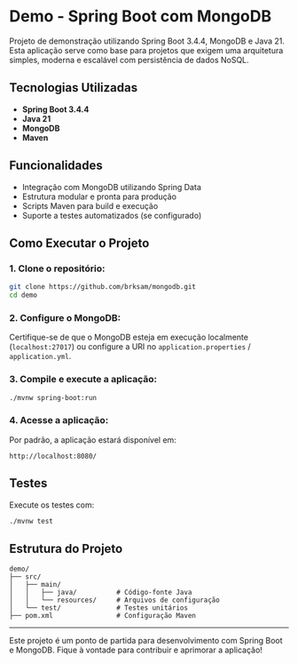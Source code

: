 # Demo - Spring Boot com MongoDB

Projeto de demonstração utilizando Spring Boot 3.4.4, MongoDB e Java 21. Esta aplicação serve como base para projetos que exigem uma arquitetura simples, moderna e escalável com persistência de dados NoSQL.

## Tecnologias Utilizadas
- **Spring Boot 3.4.4**
- **Java 21**
- **MongoDB**
- **Maven**

## Funcionalidades
- Integração com MongoDB utilizando Spring Data
- Estrutura modular e pronta para produção
- Scripts Maven para build e execução
- Suporte a testes automatizados (se configurado)

## Como Executar o Projeto

### 1. Clone o repositório:
```sh
git clone https://github.com/brksam/mongodb.git
cd demo
```

### 2. Configure o MongoDB:
Certifique-se de que o MongoDB esteja em execução localmente (`localhost:27017`) ou configure a URI no `application.properties` / `application.yml`.

### 3. Compile e execute a aplicação:
```sh
./mvnw spring-boot:run
```

### 4. Acesse a aplicação:
Por padrão, a aplicação estará disponível em:
```
http://localhost:8080/
```

## Testes
Execute os testes com:
```sh
./mvnw test
```

## Estrutura do Projeto
```
demo/
├── src/
│   ├── main/
│   │   ├── java/          # Código-fonte Java
│   │   └── resources/     # Arquivos de configuração
│   └── test/              # Testes unitários
├── pom.xml                # Configuração Maven
```

---
Este projeto é um ponto de partida para desenvolvimento com Spring Boot e MongoDB. Fique à vontade para contribuir e aprimorar a aplicação!
